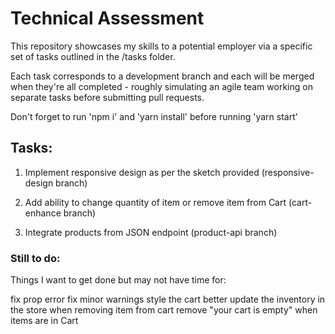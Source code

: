 # Technical Assessment

This repository showcases my skills to a potential employer via a specific set of tasks outlined in the /tasks folder.

Each task corresponds to a development branch and each will be merged when they're all completed - roughly simulating an agile team working on separate tasks before submitting pull requests.

Don't forget to run 'npm i' and 'yarn install' before running 'yarn start'

## Tasks:

1. Implement responsive design as per the sketch provided
(responsive-design branch)

2. Add ability to change quantity of item or remove item from Cart
(cart-enhance branch)

3. Integrate products from JSON endpoint
(product-api branch)

### Still to do:

Things I want to get done but may not have time for:

fix prop error
fix minor warnings
style the cart better
update the inventory in the store when removing item from cart
remove "your cart is empty" when items are in Cart

